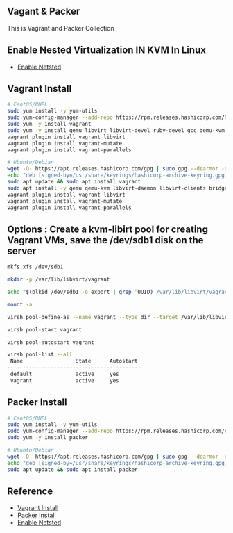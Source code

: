 ## Vagant & Packer
This is Vagrant and Packer Collection

## Enable Nested Virtualization IN KVM In Linux
- [Enable Netsted](https://ostechnix.com/how-to-enable-nested-virtualization-in-kvm-in-linux/)

## Vagrant Install

```bash
# CentOS/RHEL
sudo yum install -y yum-utils
sudo yum-config-manager --add-repo https://rpm.releases.hashicorp.com/RHEL/hashicorp.repo
sudo yum -y install vagrant
sudo yum -y install qemu libvirt libvirt-devel ruby-devel gcc qemu-kvm libguestfs-tools
vagrant plugin install vagrant libvirt
vagrant plugin install vagrant-mutate
vagrant plugin install vagrant-parallels

# Ubuntu/Debian
wget -O- https://apt.releases.hashicorp.com/gpg | sudo gpg --dearmor -o /usr/share/keyrings/hashicorp-archive-keyring.gpg
echo "deb [signed-by=/usr/share/keyrings/hashicorp-archive-keyring.gpg] https://apt.releases.hashicorp.com $(lsb_release -cs) main" | sudo tee /etc/apt/sources.list.d/hashicorp.list
sudo apt update && sudo apt install vagrant
sudo apt install -y qemu qemu-kvm libvirt-daemon libvirt-clients bridge-utils virt-manager
vagrant plugin install vagrant libvirt
vagrant plugin install vagrant-mutate
vagrant plugin install vagrant-parallels
```

## Options : Create a kvm-libirt pool for creating Vagrant VMs, save the /dev/sdb1 disk on the server

```bash
mkfs.xfs /dev/sdb1

mkdir -p /var/lib/libvirt/vagrant

echo "$(blkid /dev/sdb1 -o export | grep ^UUID) /var/lib/libvirt/vagrant xfs default 0 0" >> /etc/fstab

mount -a

virsh pool-define-as --name vagrant --type dir --target /var/lib/libvirt/vagrant

virsh pool-start vagrant

virsh pool-autostart vagrant

virsh pool-list --all
 Name                 State      Autostart
-------------------------------------------
 default              active     yes
 vagrant              active     yes
```

## Packer Install

```bash
# CentOS/RHEL
sudo yum install -y yum-utils
sudo yum-config-manager --add-repo https://rpm.releases.hashicorp.com/RHEL/hashicorp.repo
sudo yum -y install packer

# Ubuntu/Debian
wget -O- https://apt.releases.hashicorp.com/gpg | sudo gpg --dearmor -o /usr/share/keyrings/hashicorp-archive-keyring.gpg
echo "deb [signed-by=/usr/share/keyrings/hashicorp-archive-keyring.gpg] https://apt.releases.hashicorp.com $(lsb_release -cs) main" | sudo tee /etc/apt/sources.list.d/hashicorp.list
sudo apt update && sudo apt install packer
```


## Reference
- [Vagrant Install](https://developer.hashicorp.com/vagrant/downloads?product_intent=vagrant)
- [Packer Install](https://developer.hashicorp.com/packer/downloads)
- [Enable Netsted](https://ostechnix.com/how-to-enable-nested-virtualization-in-kvm-in-linux/)

